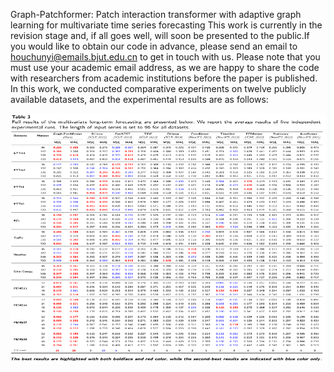 Graph-Patchformer: Patch interaction transformer with adaptive graph learning for multivariate time series forecasting
This work is currently in the revision stage and, if all goes well, will soon be presented to the public.If you would like to obtain our code in advance, please send an email to houchunyi@emails.bjut.edu.cn to get in touch with us. 
Please note that you must use your academic email address, as we are happy to share the code with researchers from academic institutions before the paper is published.
In this work, we conducted comparative experiments on twelve publicly available datasets, and the experimental results are as follows:
<p align="center">
<img src="./Fig/1750336137282.jpg" height = "400" width="800" alt="" align=center />
</p>
